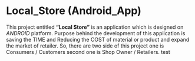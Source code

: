 # Local_Store (Android_App)
This project entitled **“Local Store”** is an application which is designed on *ANDROID* platform. Purpose behind the development of this application is saving the TIME and Reducing the COST of material or product and expand the market of retailer. So, there are two side of this project one is Consumers / Customers second one is Shop Owner / Retailers.
test
